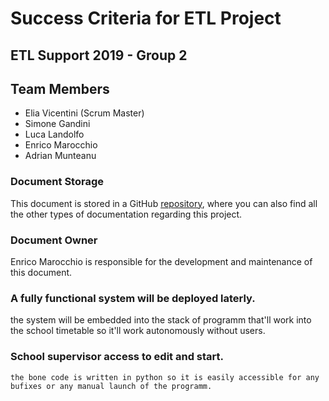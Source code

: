 # Success Criteria for ETL Project
## **ETL Support 2019 - Group 2**


## **Team Members**

- Elia Vicentini (Scrum Master)
- Simone Gandini
- Luca Landolfo
- Enrico Marocchio
- Adrian Munteanu
 

### **Document Storage**

This document is stored in a GitHub [repository](https://github.com/IlVice26/GPI-Documents-Group2.git), where you can also find all the other types of documentation regarding this project.

  

### **Document Owner**

Enrico Marocchio is responsible for the development and maintenance of this document.


### A fully functional system will be deployed laterly.
the system will be embedded into the stack of programm that'll work into the school timetable so it'll work autonomously without users.

### School supervisor access to edit and start.
    the bone code is written in python so it is easily accessible for any bufixes or any manual launch of the programm.















